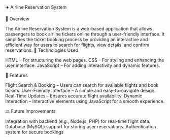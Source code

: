 ✈️ Airline Reservation System 

📌 Overview 

The Airline Reservation System is a web-based application that allows passengers to book airline tickets online through a user-friendly interface. It simplifies the ticket booking process by providing an interactive and efficient way for users to search for flights, view details, and confirm reservations.
🔧 Technologies Used 

HTML – For structuring the web pages. CSS – For styling and enhancing the user interface. JavaScript – For adding interactivity and dynamic features.

🚀 Features 

Flight Search & Booking – Users can search for available flights and book tickets. 
User-Friendly Interface – A simple and easy-to-navigate design. 
Real-Time Updates – Ensures accurate flight availability. 
Dynamic Interaction – Interactive elements using JavaScript for a smooth experience.

🔜 Future Improvements 

Integration with backend (e.g., Node.js, PHP) for real-time flight data. Database (MySQL) support for storing user reservations. Authentication system for secure bookings
